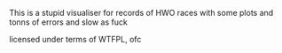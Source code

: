 This is a stupid visualiser for records of HWO races
with some plots
and tonns of errors
and slow as fuck

licensed under terms of WTFPL, ofc
